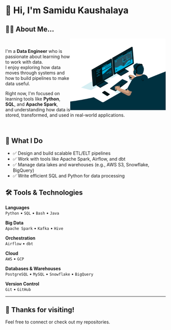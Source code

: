 # 👋 Hi, I'm Samidu Kaushalaya      <br>

## 👨‍💻 About Me...
<img src="https://raw.githubusercontent.com/samidukushalaya/samidukushalaya/main/assets/pictrue1.gif" width="300" align="right" />

<br>

I'm a  **Data Engineer** who is passionate about learning how to work with data.  
I enjoy exploring how data moves through systems and how to build pipelines to make data useful.  

Right now, I'm focused on learning tools like **Python**, **SQL**, and **Apache Spark**,  
and understanding how data is stored, transformed, and used in real-world applications.


<br>



## 🚀 What I Do

- ✅ Design and build scalable ETL/ELT pipelines  
- ✅ Work with tools like Apache Spark, Airflow, and dbt  
- ✅ Manage data lakes and warehouses (e.g., AWS S3, Snowflake, BigQuery)  
- ✅ Write efficient SQL and Python for data processing  



## 🛠️ Tools & Technologies

**Languages**  
`Python` • `SQL` • `Bash` • `Java`

**Big Data**  
`Apache Spark` • `Kafka` • `Hive`

**Orchestration**  
`Airflow` • `dbt`

**Cloud**  
`AWS` • `GCP`

**Databases & Warehouses**  
`PostgreSQL` • `MySQL` • `Snowflake` • `BigQuery`

**Version Control**  
`Git` • `GitHub`

---

## 🙏 Thanks for visiting!
Feel free to connect or check out my repositories.
